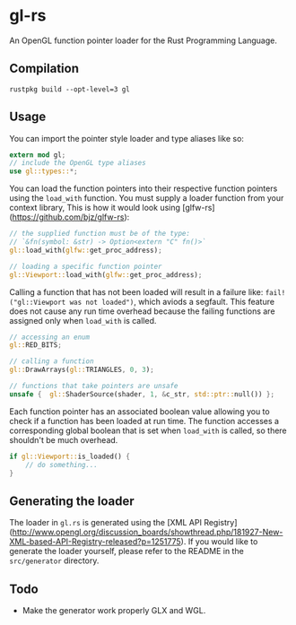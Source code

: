 # gl-rs

An OpenGL function pointer loader for the Rust Programming Language.

## Compilation

~~~
rustpkg build --opt-level=3 gl
~~~

## Usage

You can import the pointer style loader and type aliases like so:

~~~rust
extern mod gl;
// include the OpenGL type aliases
use gl::types::*;
~~~

You can load the function pointers into their respective function pointers
using the `load_with` function. You must supply a loader function from your
context library, This is how it would look using [glfw-rs]
(https://github.com/bjz/glfw-rs):

~~~rust
// the supplied function must be of the type:
// `&fn(symbol: &str) -> Option<extern "C" fn()>`
gl::load_with(glfw::get_proc_address);

// loading a specific function pointer
gl::Viewport::load_with(glfw::get_proc_address);
~~~

Calling a function that has not been loaded will result in a failure like:
`fail!("gl::Viewport was not loaded")`, which aviods a segfault. This feature
does not cause any run time overhead because the failing functions are
assigned only when `load_with` is called.

~~~rust
// accessing an enum
gl::RED_BITS;

// calling a function
gl::DrawArrays(gl::TRIANGLES, 0, 3);

// functions that take pointers are unsafe
unsafe {  gl::ShaderSource(shader, 1, &c_str, std::ptr::null()) };
~~~

Each function pointer has an associated boolean value allowing you to
check if a function has been loaded at run time. The function accesses a
corresponding global boolean that is set when `load_with` is called, so there
shouldn't be much overhead.

~~~rust
if gl::Viewport::is_loaded() {
    // do something...
}
~~~

## Generating the loader

The loader in `gl.rs` is generated using the [XML API Registry]
(http://www.opengl.org/discussion_boards/showthread.php/181927-New-XML-based-API-Registry-released?p=1251775).
If you would like to generate the loader yourself, please refer to the README
in the `src/generator` directory.

## Todo

- Make the generator work properly GLX and WGL.
